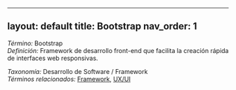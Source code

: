 
---
layout: default
title: Bootstrap
nav_order: 1
---

*Término:* Bootstrap  
*Definición:* Framework de desarrollo front-end que facilita la creación rápida de interfaces web responsivas.

*Taxonomía:* Desarrollo de Software / Framework  
*Términos relacionados:* [Framework](https://maleniski.github.io/diccionario-angl-tec-mx/docs/alfabeticamente/F/framework/), [UX/UI](https://maleniski.github.io/diccionario-angl-tec-mx/docs/alfabeticamente/U/uxui/)
